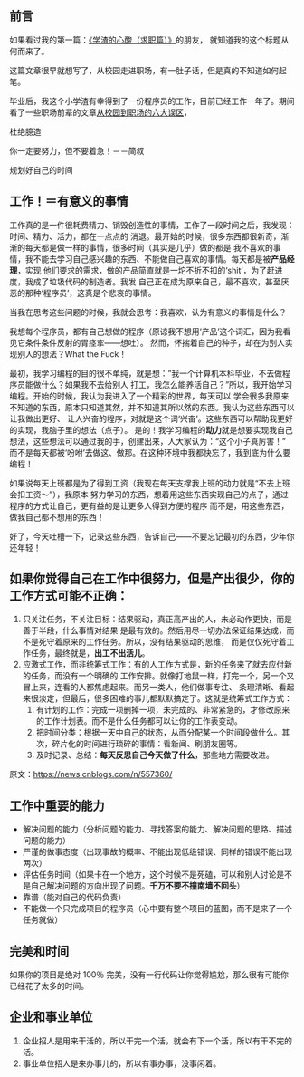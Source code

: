 ## 前言
如果看过我的第一篇：[《学渣的心酸（求职篇）》](http://www.cnblogs.com/xueweihan/p/4782634.html)的朋友，
就知道我的这个标题从何而来了。

这篇文章很早就想写了，从校园走进职场，有一肚子话，但是真的不知道如何起笔。


毕业后，我这个小学渣有幸得到了一份程序员的工作，目前已经工作一年了。期间看了一些职场前辈的文章[从校园到职场的六大误区](http://guoze.me/2016/06/26/from-school-to-work/)，

杜绝臆造

你一定要努力，但不要着急！－－简叔

规划好自己的时间

## 工作！＝有意义的事情

工作真的是一件很耗费精力、销毁创造性的事情，工作了一段时间之后，我发现：时间、精力、活力，都在一点点的
消退。最开始的时候，很多东西都很新奇，渐渐的每天都是做一样的事情，很多时间（其实是几乎）做的都是
我不喜欢的事情，我不能去学习自己感兴趣的东西、不能做自己喜欢的事情。每天都是被**产品经理**，实现
他们要求的需求，做的产品简直就是一坨不折不扣的‘shit’，为了赶进度，我成了垃圾代码的制造者。我发
自己正在成为原来自己，最不喜欢，甚至厌恶的那种‘程序员’，这真是个悲哀的事情。

当我在思考这些问题的时候，我就会思考：我喜欢，认为有意义的事情是什么？

我想每个程序员，都有自己想做的程序（原谅我不想用‘产品’这个词汇，因为我看见它条件条件反射的胃痉挛——想吐）。
然而，怀揣着自己的种子，却在为别人实现别人的想法？What the Fuck！

最初，我学习编程的目的很不单纯，就是想：”我一个计算机本科毕业，不去做程序员能做什么？如果我不去给别人
打工，我怎么能养活自己？”所以，我开始学习编程。开始的时候，我认为我进入了一个精彩的世界，每天可以
学会很多我原来不知道的东西，原本只知道其然，并不知道其所以然的东西。我认为这些东西可以让我做出更好、
让人兴奋的程序，对就是这个词‘兴奋’。这些东西可以帮助我更好的实现，我脑子里的想法（点子）。
是的！我学习编程的**动力**就是想要实现我自己想法，这些想法可以通过我的手，创建出来，人大家认为：“这个小子真厉害！”
而不是每天都被‘吩咐’去做这、做那。在这种环境中我都快忘了，我到底为什么要编程！

如果说每天上班都是为了得到工资（我现在每天支撑我上班的动力就是“不去上班会扣工资～”），我原本
努力学习的东西，想着用这些东西实现自己的点子，通过程序的方式让自己，更有益的是让更多人得到方便的程序
而不是，用这些东西，做我自己都不想用的东西！

好了，今天吐槽一下，记录这些东西，告诉自己——不要忘记最初的东西，少年你还年轻！


## 如果你觉得自己在工作中很努力，但是产出很少，你的工作方式可能不正确：

1. 只关注任务，不关注目标：结果驱动，真正高产出的人，未必动作更快，而是善于半段，什么事情对结果
是最有效的。然后用尽一切办法保证结果达成，而不是死守着原来的工作任务。所以，没有结果驱动的思维，
而是仅仅死守着工作任务，最终就是，**出工不出活儿**。
2. 应激式工作，而非统筹式工作：有的人工作方式是，新的任务来了就去应付新的任务，而没有一个明确的
工作安排。就像打地鼠一样，打完一个，另一个又冒上来，连看的人都焦虑起来。而另一类人，他们做事专注、
条理清晰、看起来很淡定，但最后，很多困难的事儿都默默搞定了。这就是统筹式工作方式：
    1. 有计划的工作：完成一项删掉一项，未完成的、非常紧急的，才修改原来的工作计划表。而不是什么任务都可以让你的工作表变动。
    2. 把时间分类：根据一天中自己的状态，从而分配某一个时间段做什么。其次，碎片化的时间进行琐碎的事情：看新闻、刷朋友圈等。
    3. 及时记录、总结：**每天反思自己今天做了什么**，那些地方需要改进。

原文：https://news.cnblogs.com/n/557360/

## 工作中重要的能力
- 解决问题的能力（分析问题的能力、寻找答案的能力、解决问题的思路、描述问题的能力）
- 严谨的做事态度（出现事故的概率、不能出现低级错误、同样的错误不能出现两次）
- 评估任务时间（如果卡在一个地方，这个时候不是死磕，可以和别人讨论是不是自己解决问题的方向出现了问题。**千万不要不撞南墙不回头**）
- 靠谱（能对自己的代码负责）
- 不能做一个只完成项目的程序员（心中要有整个项目的蓝图，而不是来了一个任务就做）

## 完美和时间
如果你的项目是绝对 100％ 完美，没有一行代码让你觉得尴尬，那么很有可能你已经花了太多的时间。

## 企业和事业单位
1. 企业招人是用来干活的，所以干完一个活，就会有下一个活，所以有干不完的活。
2. 事业单位招人是来办事儿的，所以有事办事，没事闲着。
